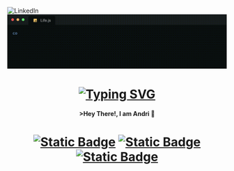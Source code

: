 ![LinkedIn](https://github.com/andriyantoSA/andriyantoSA/assets/112943935/22b4a1fd-0a4e-4e7f-9f74-159563a38798)![](https://github.com/m-mdy-m/m-mdy-m/blob/main/Life.js.gif)

<h1 align="center">
  <a href="https://git.io/typing-svg"><img src="https://readme-typing-svg.demolab.com?font=Roboto+Mono&size=22&pause=1000&random=false&width=435&lines=Self-taught+Quality+Assurance%2C;Manual+and+Automation+Tester%2C;Love+to+learn+new+stuffs..%3C3+" alt="Typing SVG" /></a>
</h1>

<h4 align="center">>Hey There!, I am Andri 👋</h4>

<h1 align="center">
  <a href="https://www.instagram.com/andriyanto_sa/"><img alt="Static Badge" src="https://img.shields.io/badge/Instagram-DD2A7B?style=for-the-badge&logo=instagram&logoColor=%23ffffff&link=https%3A%2F%2Fwww.instagram.com%2Fandriyanto_sa%2F"></a>
  <a href="https://www.linkedin.com/in/andriyantosa/"><img alt="Static Badge" src="https://img.shields.io/badge/Linkedin-0077B5?style=for-the-badge&logo=linkedin&logoColor=%23ffffff"></a>
  <a href="https://www.facebook.com/andriyantoSA"><img alt="Static Badge" src="https://img.shields.io/badge/Facebook-316FF6?style=for-the-badge&logo=facebook&logoColor=%23ffffff"></a>
</h1>





